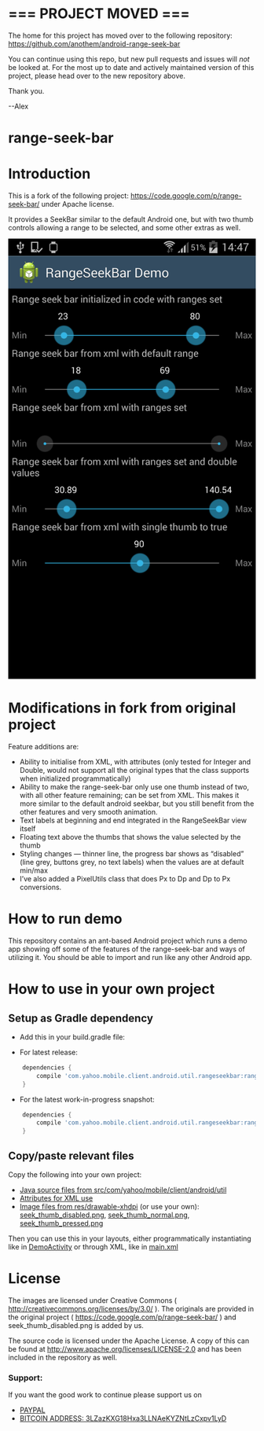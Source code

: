 # === PROJECT MOVED ===

The home for this project has moved over to the following repository: https://github.com/anothem/android-range-seek-bar

You can continue using this repo, but new pull requests and issues will *not* be looked at. For the most up to date and actively maintained version of this project, please head over to the new repository above.  

Thank you.

--Alex


range-seek-bar
======================

# Introduction

This is a fork of the following project: https://code.google.com/p/range-seek-bar/ under Apache license.

It provides a SeekBar similar to the default Android one, but with two thumb controls allowing a range to be selected, and some other extras as well.

![](demo_screenshot.png)

# Modifications in fork from original project

Feature additions are:

* Ability to initialise from XML, with attributes (only tested for Integer and Double, would not support all the original types that the class supports when initialized programmatically)
* Ability to make the range-seek-bar only use one thumb instead of two, with all other feature remaining; can be set from XML.
  This makes it more similar to the default android seekbar, but you still benefit from the other features and very smooth animation.
* Text labels at beginning and end integrated in the RangeSeekBar view itself
* Floating text above the thumbs that shows the value selected by the thumb
* Styling changes — thinner line, the progress bar shows as “disabled” (line grey, buttons grey, no text labels) when the values are at default min/max
* I’ve also added a PixelUtils class that does Px to Dp and Dp to Px conversions.

# How to run demo

This repository contains an ant-based Android project which runs a demo app showing off some of the features of the range-seek-bar and ways of utilizing it.
You should be able to import and run like any other Android app.

# How to use in your own project

## Setup as Gradle dependency

* Add this in your build.gradle file:

 * For latest release: 

```groovy
	dependencies {
    	compile 'com.yahoo.mobile.client.android.util.rangeseekbar:rangeseekbar-library:0.1.0'
	}
```

 * For the latest work-in-progress snapshot:

```groovy
	dependencies {
    	compile 'com.yahoo.mobile.client.android.util.rangeseekbar:rangeseekbar-library:0.2.0-SNAPSHOT'
	}
```

## Copy/paste relevant files

Copy the following into your own project:
* [Java source files from src/com/yahoo/mobile/client/android/util](rangeseekbar/src/main/java/com/yahoo/mobile/client/android/util)
* [Attributes for XML use](rangeseekbar/src/main/res/values/attrs.xml)
* [Image files from res/drawable-xhdpi](rangeseekbar/src/main/res/drawable-xhdpi) (or use your own): [seek_thumb_disabled.png](rangeseekbar/src/main/res/drawable-xhdpi/seek_thumb_disabled.png), [seek_thumb_normal.png](rangeseekbar/src/main/res/drawable-xhdpi/seek_thumb_normal.png), [seek_thumb_pressed.png](rangeseekbar/src/main/res/drawable-xhdpi/seek_thumb_pressed.png)

Then you can use this in your layouts, either programmatically instantiating like in [DemoActivity](rangeseekbar-sample/src/main/java/com/yahoo/mobile/client/android/demo/DemoActivity.java) or through XML, like in [main.xml](rangeseekbar-sample/src/main/res/layout/main.xml)


# License

The images are licensed under Creative Commons ( http://creativecommons.org/licenses/by/3.0/ ). The originals are provided in the original project ( https://code.google.com/p/range-seek-bar/ ) and seek_thumb_disabled.png is added by us.

The source code is licensed under the Apache License. A copy of this can be found at http://www.apache.org/licenses/LICENSE-2.0 and has been included in the repository as well.

### Support:

If you want the good work to continue please support us on

* [PAYPAL](https://www.paypal.me/ishandutta2007)
* [BITCOIN ADDRESS: 3LZazKXG18Hxa3LLNAeKYZNtLzCxpv1LyD](https://www.coinbase.com/join/5a8e4a045b02c403bc3a9c0c)
